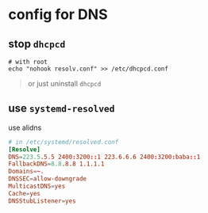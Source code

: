 # config for DNS

## stop `dhcpcd`

```
# with root
echo "nohook resolv.conf" >> /etc/dhcpcd.conf
```

> or just uninstall `dhcpcd`

## use `systemd-resolved`

use alidns

```conf
# in /etc/systemd/resolved.conf
[Resolve]
DNS=223.5.5.5 2400:3200::1 223.6.6.6 2400:3200:baba::1
FallbackDNS=8.8.8.8 1.1.1.1
Domains=~.
DNSSEC=allow-downgrade
MulticastDNS=yes
Cache=yes
DNSStubListener=yes
```

